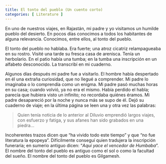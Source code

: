 ```yaml
---
title: El tonto del pueblo (Un cuento corto)
categories: [ Literature ]
---
```


En uno de nuestros viajes, en Rajastán, mi padre y yo visitamos un humilde
pueblo del desierto. En pocos días conocimos a todos los habitantes de alguna
relevancia. Conocimos, entre ellos, al tonto del pueblo.

El tonto del pueblo no hablaba. Era fuerte; una atroz cicatriz relampagueaba en
su rostro. Visité una tarde su fresca casa de arenisca. Tenía un herbolario. En
el patio había una tumba; en la tumba una inscripción en un alfabeto
desconocido. La transcribí en mi cuaderno. 

Algunos días después mi padre fue a visitarlo. El hombre había despertado en él
una extraña curiosidad, que no llegué a comprender. Mi padre lo imaginaba o lo
comprendía como un enigma. Mi padre pasó muchas horas en su casa; cuando volvió,
ya no era el mismo. Había perdido el habla; parecía que hubiera visto un
infinito; no recordaba quiénes éramos. Mi padre desapareció por la noche y nunca
más se supo de él. Dejó su cuaderno de viaje; en la última página se leen una y
otra vez las palabras:

> Quien tenía noticia de lo anterior al Diluvio 
> emprendió largos viajes, con esfuerzo y fatiga,
> y sus afanes han sido grabados en una piedra… 

Incoherentes trazos dicen que “ha vivido todo este tiempo” y que “no fue
literatura la epopeya”. Difícilmente conseguí quien tradujera la inscripción
funeraria; en sumerio antiguo dicen: “*Aquí yace el vencedor de Humbaba*”. El
nombre del tonto del pueblo es antiguo como el sol o como la facultad del sueño.
El nombre del tonto del pueblo es Gilgamesh.
